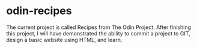 # odin-recipes
The current project is called Recipes from The Odin Project.  After finishing this project, I will have demonstrated the ability to commit a project to GIT, design a basic website using HTML, and learn.